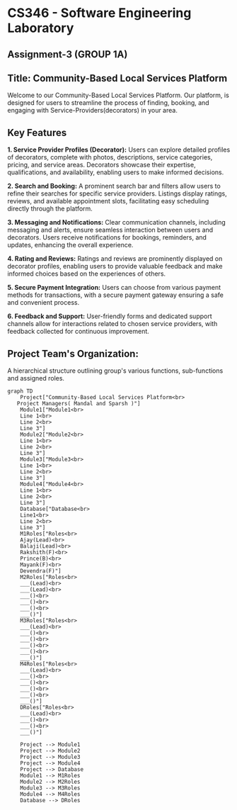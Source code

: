# CS346 - Software Engineering Laboratory
## Assignment-3 (GROUP 1A)
## Title: Community-Based Local Services Platform
Welcome to our Community-Based Local Services Platform. Our platform, is designed for users to streamline the process of finding, booking, and engaging with Service-Providers(decorators) in your area.

## Key Features

**1. Service Provider Profiles (Decorator):** Users can explore detailed profiles of decorators, complete with photos, descriptions, service categories, pricing, and service areas. Decorators showcase their expertise, qualifications, and availability, enabling users to make informed decisions.

**2. Search and Booking:** A prominent search bar and filters allow users to refine their searches for specific service providers. Listings display ratings, reviews, and available appointment slots, facilitating easy scheduling directly through the platform.

**3. Messaging and Notifications:** Clear communication channels, including messaging and alerts, ensure seamless interaction between users and decorators. Users receive notifications for bookings, reminders, and updates, enhancing the overall experience.

**4. Rating and Reviews:** Ratings and reviews are prominently displayed on decorator profiles, enabling users to provide valuable feedback and make informed choices based on the experiences of others.

**5. Secure Payment Integration:** Users can choose from various payment methods for transactions, with a secure payment gateway ensuring a safe and convenient process.

**6. Feedback and Support:** User-friendly forms and dedicated support channels allow for interactions related to chosen service providers, with feedback collected for continuous improvement.


## Project Team's Organization:
A hierarchical structure outlining group's various functions, sub-functions and assigned roles.
```mermaid
graph TD
    Project["Community-Based Local Services Platform<br>
   Project Managers( Mandal and Sparsh )"]
    Module1["Module1<br>
    Line 1<br>
    Line 2<br>
    Line 3"]
    Module2["Module2<br>
    Line 1<br>
    Line 2<br>
    Line 3"]
    Module3["Module3<br>
    Line 1<br>
    Line 2<br>
    Line 3"]
    Module4["Module4<br>
    Line 1<br>
    Line 2<br>
    Line 3"]
    Database["Database<br>
    Line1<br>
    Line 2<br>
    Line 3"]
    M1Roles["Roles<br>
    Ajay(Lead)<br>
    Balaji(Lead)<br>
    Rakshith(F)<br>
    Prince(B)<br>
    Mayank(F)<br>
    Devendra(F)"]
    M2Roles["Roles<br>
    ___(Lead)<br>
    ___(Lead)<br>
    ___()<br>
    ___()<br>
    ___()<br>
    ___()"]
    M3Roles["Roles<br>
    ___(Lead)<br>
    ___()<br>
    ___()<br>
    ___()<br>
    ___()<br>
    ___()"]
    M4Roles["Roles<br>
    ___(Lead)<br>
    ___()<br>
    ___()<br>
    ___()<br>
    ___()<br>
    ___()"]
    DRoles["Roles<br>
    ___(Lead)<br>
    ___()<br>
    ___()<br>
    ___()"]
    
    Project --> Module1
    Project --> Module2
    Project --> Module3
    Project --> Module4
    Project --> Database
    Module1 --> M1Roles
    Module2 --> M2Roles
    Module3 --> M3Roles
    Module4 --> M4Roles
    Database --> DRoles
    
```
